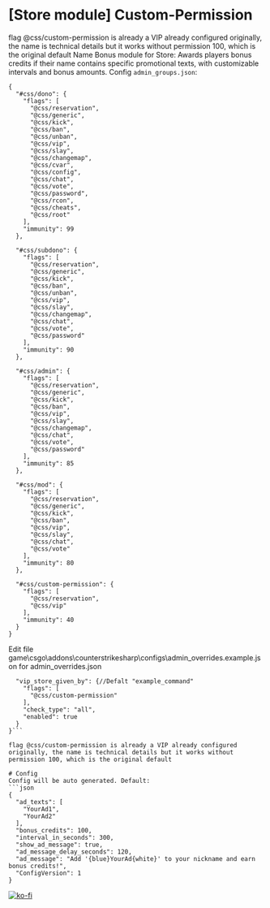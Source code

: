 # [Store module] Custom-Permission

flag @css/custom-permission is already a VIP already configured originally, the name is technical details but it works without permission 100, which is the original default
Name Bonus module for Store: Awards players bonus credits if their name contains specific promotional texts, with customizable intervals and bonus amounts.
Config `admin_groups.json`:
```
{
  "#css/dono": {
    "flags": [
      "@css/reservation",
      "@css/generic",
      "@css/kick",
      "@css/ban",
      "@css/unban",
      "@css/vip",
      "@css/slay",
      "@css/changemap",
      "@css/cvar",
      "@css/config",
      "@css/chat",
      "@css/vote",
      "@css/password",
      "@css/rcon",
      "@css/cheats",
      "@css/root"
    ],
    "immunity": 99
  },
  
  "#css/subdono": {
    "flags": [
      "@css/reservation",
      "@css/generic",
      "@css/kick",
      "@css/ban",
      "@css/unban",
      "@css/vip",
      "@css/slay",
      "@css/changemap",
      "@css/chat",
      "@css/vote",
      "@css/password"
    ],
    "immunity": 90
  },
  
  "#css/admin": {
    "flags": [
      "@css/reservation",
      "@css/generic",
      "@css/kick",
      "@css/ban",
      "@css/vip",
      "@css/slay",
      "@css/changemap",
      "@css/chat",
      "@css/vote",
      "@css/password"
    ],
    "immunity": 85
  },
  
  "#css/mod": {
    "flags": [
      "@css/reservation",
      "@css/generic",
      "@css/kick",
      "@css/ban",
      "@css/vip",
      "@css/slay",
      "@css/chat",
      "@css/vote"
    ],
    "immunity": 80
  },
  
  "#css/custom-permission": {
    "flags": [
      "@css/reservation",
      "@css/vip"
    ],
    "immunity": 40
  }
}
```

Edit file game\csgo\addons\counterstrikesharp\configs\admin_overrides.example.json for admin_overrides.json

```{
  "vip_store_given_by": {//Defalt "example_command"
    "flags": [
      "@css/custom-permission"
    ],
    "check_type": "all",
    "enabled": true
  }
}```

flag @css/custom-permission is already a VIP already configured originally, the name is technical details but it works without permission 100, which is the original default

# Config
Config will be auto generated. Default:
```json
{
  "ad_texts": [
    "YourAd1",
    "YourAd2"
  ],
  "bonus_credits": 100,
  "interval_in_seconds": 300,
  "show_ad_message": true,
  "ad_message_delay_seconds": 120,
  "ad_message": "Add '{blue}YourAd{white}' to your nickname and earn bonus credits!",
  "ConfigVersion": 1
}
```
[![ko-fi](https://ko-fi.com/img/githubbutton_sm.svg)](https://ko-fi.com/L4L611665R)
